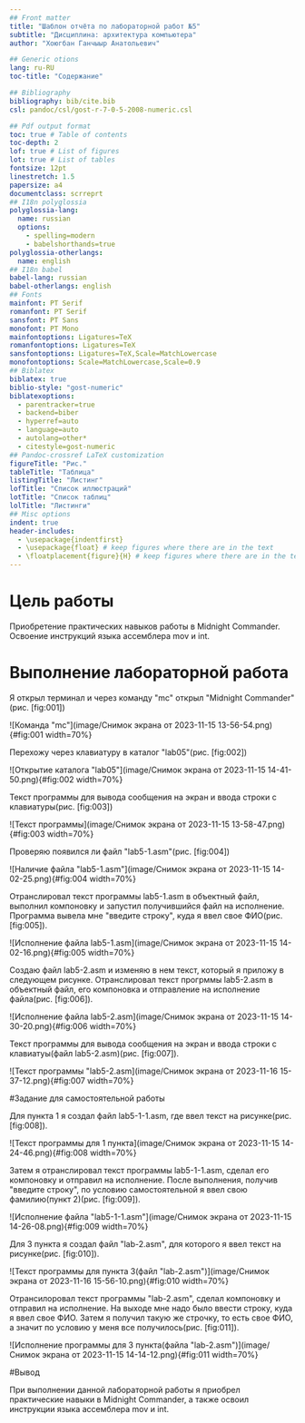 ```yaml
---
## Front matter
title: "Шаблон отчёта по лабораторной работ №5"
subtitle: "Дисциплина: архитектура компьютера"
author: "Хоюгбан Ганчыыр Анатольевич"

## Generic otions
lang: ru-RU
toc-title: "Содержание"

## Bibliography
bibliography: bib/cite.bib
csl: pandoc/csl/gost-r-7-0-5-2008-numeric.csl

## Pdf output format
toc: true # Table of contents
toc-depth: 2
lof: true # List of figures
lot: true # List of tables
fontsize: 12pt
linestretch: 1.5
papersize: a4
documentclass: scrreprt
## I18n polyglossia
polyglossia-lang:
  name: russian
  options:
	- spelling=modern
	- babelshorthands=true
polyglossia-otherlangs:
  name: english
## I18n babel
babel-lang: russian
babel-otherlangs: english
## Fonts
mainfont: PT Serif
romanfont: PT Serif
sansfont: PT Sans
monofont: PT Mono
mainfontoptions: Ligatures=TeX
romanfontoptions: Ligatures=TeX
sansfontoptions: Ligatures=TeX,Scale=MatchLowercase
monofontoptions: Scale=MatchLowercase,Scale=0.9
## Biblatex
biblatex: true
biblio-style: "gost-numeric"
biblatexoptions:
  - parentracker=true
  - backend=biber
  - hyperref=auto
  - language=auto
  - autolang=other*
  - citestyle=gost-numeric
## Pandoc-crossref LaTeX customization
figureTitle: "Рис."
tableTitle: "Таблица"
listingTitle: "Листинг"
lofTitle: "Список иллюстраций"
lotTitle: "Список таблиц"
lolTitle: "Листинги"
## Misc options
indent: true
header-includes:
  - \usepackage{indentfirst}
  - \usepackage{float} # keep figures where there are in the text
  - \floatplacement{figure}{H} # keep figures where there are in the text
---
```


# Цель работы

Приобретение практических навыков работы в Midnight Commander. Освоение инструкций языка ассемблера mov и int.

# Выполнение лабораторной работа 

Я открыл терминал и через команду "mc" открыл "Midnight Commander"(рис. [fig:001])

![Команда "mc"](image/Снимок экрана от 2023-11-15 13-56-54.png){#fig:001 width=70%}

Перехожу через клавиатуру в каталог "lab05"(рис. [fig:002])

![Открытие каталога "lab05"](image/Снимок экрана от 2023-11-15 14-41-50.png){#fig:002 width=70%}

Текст программы для вывода сообщения на экран и ввода строки с клавиатуры(рис. [fig:003])

![Текст программы](image/Снимок экрана от 2023-11-15 13-58-47.png){#fig:003 width=70%}

Проверяю появился ли файл "lab5-1.asm"(рис. [fig:004])

![Наличие файла "lab5-1.asm"](image/Снимок экрана от 2023-11-15 14-02-25.png){#fig:004 width=70%}

Отранслировал текст программы lab5-1.asm в объектный файл, выполнил компоновку и запустил получившийся файл на исполнение. Программа вывела мне "введите строку", куда я ввел свое ФИО(рис. [fig:005]).

![Исполнение файла lab5-1.asm](image/Снимок экрана от 2023-11-15 14-02-16.png){#fig:005 width=70%}

Создаю файл lab5-2.asm и изменяю в нем текст, который я приложу в следующем рисунке. Отранслировал текст прогрммы lab5-2.asm в объектный файл, его компоновка и отправление на исполнение файла(рис. [fig:006]).

![Исполнение файла lab5-2.asm](image/Снимок экрана от 2023-11-15 14-30-20.png){#fig:006 width=70%}

Текст программы для вывода сообщения на экран и ввода строки с клавиатуы(файл lab5-2.asm)(рис. [fig:007]).

![Текст программы "lab5-2.asm](image/Снимок экрана от 2023-11-16 15-37-12.png){#fig:007 width=70%}

#Задание для самостоятельной работы

Для пункта 1 я создал файл lab5-1-1.asm, где ввел текст на рисунке(рис. [fig:008]).

![Текст программы для 1 пункта](image/Снимок экрана от 2023-11-15 14-24-46.png){#fig:008 width=70%}

Затем я отранслировал текст программы lab5-1-1.asm, сделал его компоновку и отправил на исполнение. После выполнения, получив "введите строку", по условию самостоятельной я ввел свою фамилию(пункт 2)(рис. [fig:009]).

![Исполнение файла "lab5-1-1.asm"](image/Снимок экрана от 2023-11-15 14-26-08.png){#fig:009 width=70%}

Для 3 пункта я создал файл "lab-2.asm", для которого я ввел текст на рисунке(рис. [fig:010]).

![Текст программы для пункта 3(файл "lab-2.asm")](image/Снимок экрана от 2023-11-16 15-56-10.png){#fig:010 width=70%}

Отрансилоровал текст программы "lab-2.asm", сделал компоновку и отправил на исполнение. На выходе мне надо было ввести строку, куда я ввел свое ФИО. Затем я получил такую же строчку, то есть свое ФИО, а значит по условию у меня все получилось(рис. [fig:011]).

![Исполнение программы для 3 пункта(файла "lab-2.asm")](image/Снимок экрана от 2023-11-15 14-14-12.png){#fig:011 width=70%}

#Вывод

При выполнении данной лабораторной работы я приобрел практические навыки в Midnight Commander, а также освоил инструкции языка ассемблера mov и int.
